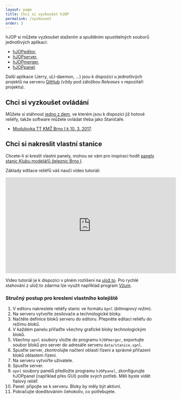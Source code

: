 ```yaml
---
layout: page
title: Chci si vyzkoušet hJOP
permalink: /vyzkouset
order: 3
---
```


hJOP si můžete vyzkoušet stažením a spuštěním spustitelných souborů jednotlivých
aplikací:

 * [hJOPeditor](https://github.com/kmzbrnoI/hJOPeditor/releases),
 * [hJOPserver](https://github.com/kmzbrnoI/hJOPserver/releases),
 * [hJOPmerger](https://github.com/kmzbrnoI/hJOPmerger/releases),
 * [hJOPpanel](https://github.com/kmzbrnoI/hJOPpanel/releases).

Další aplikace (Jerry, uLI-daemon, ...) jsou k dispozici u jednotlivých
projektů na serveru [GitHub](https://github.com/kmzbrnoI) (vždy pod záložkou
*Releases* v repozitáři projektu).

## Chci si vyzkoušet ovládání

Můžete si stáhnout [jedno z dem](/download/), ve kterém jsou k dispozici již
hotové reliéfy, takže software můžete ovládat třeba jako Staničáře.

 * [Modulovka TT KMŽ Brno I k 10. 3. 2017](/download/hJOP-try-tt-2017-03-10.zip).


## Chci si nakreslit vlastní stanice

Chcete-li si kreslit vlastní panely, mohou se vám pro inspiraci hodit [panely
stanic Klubu modelářů železnic Brno I](https://github.com/kmzbrnoI/hJOPpanely).

Základy editace reliéfů váš naučí video tutoriál:

<iframe width="560" height="315" src="https://www.youtube.com/embed/4P8mZKATbmc"
frameborder="0" allowfullscreen></iframe>

Video tutoriál je k dispozici v plném rozlišení na
[ulož.to](https://uloz.to/!TWc2NvWaNWW4/hjopeditor-tutorial-mp4).
Pro rychlé stahování z ulož.to zdarma lze využít například program
[Vžum](http://vzum.8u.cz/).

### Stručný postup pro kreslení vlastního kolejiště

1. V editoru nakreslete reliéfy stanic ve formátu `bpnl` (_bitmapový režim_).
2. Na serveru vytvořte zesilovače a technologické bloky.
3. Načtěte definice bloků serveru do editoru. Přepněte editaci reliéfu do
   režimu _bloků_.
4. V každém panelu přiřaďte všechny grafické bloky technologickým bloků.
5. Všechny `opnl` soubory vložte do programu `hJOPmerger`, exportujte soubor
   bloků pro server do adresáře serveru `data/stanice.spnl`.
6. Spusťte server, zkontrolujte načtení oblastí řízení a správné přiřazení
   bloků oblastem řízení.
7. Na serveru vytvořte uživatele.
8. Spusťte server.
9. `opnl` soubory panelů předložte programu `hJOPpanel`, zkonfigurujte
   hJOPpanel (například přes GUI) podle svých potřeb. Měli byste vidět fialový
   reliéf.
10. Panel: připojte se k serveru. Bloky by měly být aktivní.
11. Pokračujte doeditováním čehokoliv, co potřebujete.
